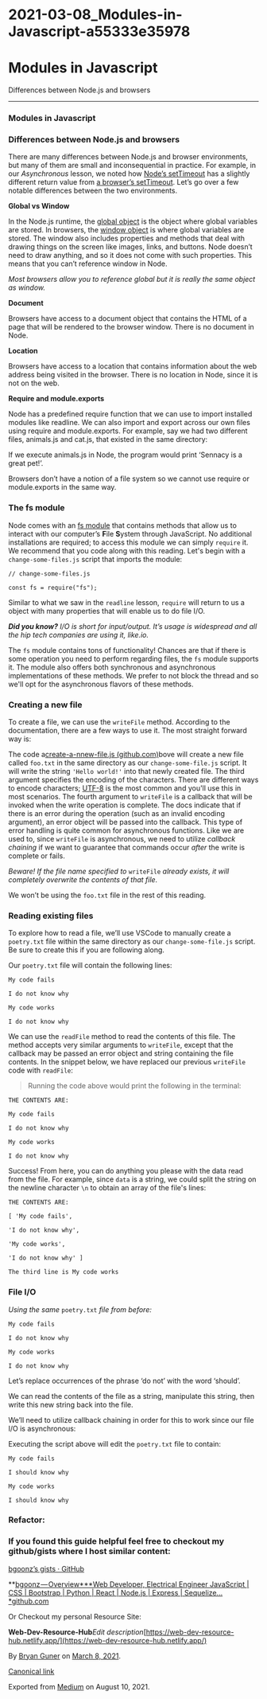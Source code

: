 # 2021-03-08_Modules-in-Javascript-a55333e35978

# Modules in Javascript

Differences between Node.js and browsers

---

### Modules in Javascript

### **Differences between Node.js and browsers**

There are many differences between Node.js and browser environments, but many of them are small and inconsequential in practice. For example, in our *Asynchronous* lesson, we noted how [Node’s setTimeout](https://nodejs.org/api/timers.html#timers_settimeout_callback_delay_args) has a slightly different return value from [a browser’s setTimeout](https://developer.mozilla.org/en-US/docs/Web/API/WindowOrWorkerGlobalScope/setTimeout). Let’s go over a few notable differences between the two environments.

**Global vs Window**

In the Node.js runtime, the [global object](https://developer.mozilla.org/en-US/docs/Glossary/Global_object) is the object where global variables are stored. In browsers, the [window object](https://developer.mozilla.org/en-US/docs/Web/API/Window) is where global variables are stored. The window also includes properties and methods that deal with drawing things on the screen like images, links, and buttons. Node doesn’t need to draw anything, and so it does not come with such properties. This means that you can’t reference window in Node.

*Most browsers allow you to reference global but it is really the same object as window.*

**Document**

Browsers have access to a document object that contains the HTML of a page that will be rendered to the browser window. There is no document in Node.

**Location**

Browsers have access to a location that contains information about the web address being visited in the browser. There is no location in Node, since it is not on the web.

**Require and module.exports**

Node has a predefined require function that we can use to import installed modules like readline. We can also import and export across our own files using require and module.exports. For example, say we had two different files, animals.js and cat.js, that existed in the same directory:

If we execute animals.js in Node, the program would print ‘Sennacy is a great pet!’.

Browsers don’t have a notion of a file system so we cannot use require or module.exports in the same way.

### The fs module

Node comes with an [fs module](https://nodejs.org/api/fs.html) that contains methods that allow us to interact with our computer’s **F**ile **S**ystem through JavaScript. No additional installations are required; to access this module we can simply `require` it. We recommend that you code along with this reading. Let's begin with a `change-some-files.js` script that imports the module:

```
// change-some-files.js
```

```
const fs = require("fs");
```

Similar to what we saw in the `readline` lesson, `require` will return to us a object with many properties that will enable us to do file I/O.

***Did you know?*** *I/O is short for input/output. It’s usage is widespread and all the hip tech companies are using it, like.io.*

The `fs` module contains tons of functionality! Chances are that if there is some operation you need to perform regarding files, the `fs` module supports it. The module also offers both synchronous and asynchronous implementations of these methods. We prefer to not block the thread and so we'll opt for the asynchronous flavors of these methods.

### Creating a new file

To create a file, we can use the `writeFile` method. According to the documentation, there are a few ways to use it. The most straight forward way is:

The code a[create-a-nnew-file.js (github.com)](https://www.notion.so/8898ad673bd2ecee9d93f8ec267cf213)bove will create a new file called `foo.txt` in the same directory as our `change-some-file.js` script. It will write the string `'Hello world!'` into that newly created file. The third argument specifies the encoding of the characters. There are different ways to encode characters; [UTF-8](https://en.wikipedia.org/wiki/UTF-8) is the most common and you'll use this in most scenarios. The fourth argument to `writeFile` is a callback that will be invoked when the write operation is complete. The docs indicate that if there is an error during the operation (such as an invalid encoding argument), an error object will be passed into the callback. This type of error handling is quite common for asynchronous functions. Like we are used to, since `writeFile` is asynchronous, we need to utilize *callback chaining* if we want to guarantee that commands occur *after* the write is complete or fails.

*Beware! If the file name specified to* `writeFile` *already exists, it will completely overwrite the contents of that file.*

We won’t be using the `foo.txt` file in the rest of this reading.

### Reading existing files

To explore how to read a file, we’ll use VSCode to manually create a `poetry.txt` file within the same directory as our `change-some-file.js` script. Be sure to create this if you are following along.

Our `poetry.txt` file will contain the following lines:

```
My code fails
```

```
I do not know why
```

```
My code works
```

```
I do not know why
```

We can use the `readFile` method to read the contents of this file. The method accepts very similar arguments to `writeFile`, except that the callback may be passed an error object and string containing the file contents. In the snippet below, we have replaced our previous `writeFile` code with `readFile`:

> Running the code above would print the following in the terminal:
> 

```
THE CONTENTS ARE:
```

```
My code fails
```

```
I do not know why
```

```
My code works
```

```
I do not know why
```

Success! From here, you can do anything you please with the data read from the file. For example, since `data` is a string, we could split the string on the newline character `\n` to obtain an array of the file's lines:

```
THE CONTENTS ARE:
```

```
[ 'My code fails',
```

```
'I do not know why',
```

```
'My code works',
```

```
'I do not know why' ]
```

```
The third line is My code works
```

### File I/O

*Using the same* `poetry.txt` *file from before:*

```
My code fails
```

```
I do not know why
```

```
My code works
```

```
I do not know why
```

Let’s replace occurrences of the phrase ‘do not’ with the word ‘should’.

We can read the contents of the file as a string, manipulate this string, then write this new string back into the file.

We’ll need to utilize callback chaining in order for this to work since our file I/O is asynchronous:

Executing the script above will edit the `poetry.txt` file to contain:

```
My code fails
```

```
I should know why
```

```
My code works
```

```
I should know why
```

### Refactor:

### If you found this guide helpful feel free to checkout my github/gists where I host similar content:

[bgoonz’s gists · GitHub](https://gist.github.com/bgoonz)

**[bgoonz — Overview***Web Developer, Electrical Engineer JavaScript | CSS | Bootstrap | Python | React | Node.js | Express | Sequelize…*github.com](https://github.com/bgoonz)

Or Checkout my personal Resource Site:

**Web-Dev-Resource-Hub***Edit description*[https://web-dev-resource-hub.netlify.app/](https://web-dev-resource-hub.netlify.app/)

By [Bryan Guner](https://medium.com/@bryanguner) on [March 8, 2021](https://medium.com/p/a55333e35978).

[Canonical link](https://medium.com/@bryanguner/modules-in-javascript-a55333e35978)

Exported from [Medium](https://medium.com/) on August 10, 2021.
